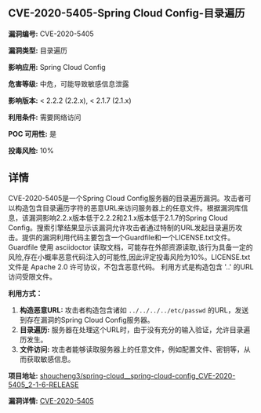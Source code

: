## CVE-2020-5405-Spring Cloud Config-目录遍历

**漏洞编号:** CVE-2020-5405

**漏洞类型:** 目录遍历

**影响应用:** Spring Cloud Config

**危害等级:** 中危，可能导致敏感信息泄露

**影响版本:** < 2.2.2 (2.2.x), < 2.1.7 (2.1.x)

**利用条件:** 需要网络访问

**POC 可用性:** 是

**投毒风险:** 10%

## 详情

CVE-2020-5405是一个Spring Cloud Config服务器的目录遍历漏洞。攻击者可以构造包含目录遍历字符的恶意URL来访问服务器上的任意文件。根据漏洞库信息，该漏洞影响2.2.x版本低于2.2.2和2.1.x版本低于2.1.7的Spring Cloud Config。搜索引擎结果显示该漏洞允许攻击者通过特制的URL发起目录遍历攻击。提供的漏洞利用代码主要包含一个Guardfile和一个LICENSE.txt文件。Guardfile 使用 asciidoctor 读取文档，可能存在外部资源读取,该行为具备一定的风险,存在小概率恶意代码注入的可能性,因此评定投毒风险为10%。LICENSE.txt 文件是 Apache 2.0 许可协议，不包含恶意代码。 利用方式是构造包含 '..' 的URL访问受限文件。

**利用方式：**

1.  **构造恶意URL:** 攻击者构造包含诸如 `../../../../etc/passwd` 的URL，发送到存在漏洞的Spring Cloud Config服务器。
2.  **目录遍历:**  服务器在处理这个URL时，由于没有充分的输入验证，允许目录遍历发生。
3.  **文件访问:** 攻击者能够读取服务器上的任意文件，例如配置文件、密钥等，从而获取敏感信息。

**项目地址:** [shoucheng3/spring-cloud__spring-cloud-config_CVE-2020-5405_2-1-6-RELEASE](https://github.com/shoucheng3/spring-cloud__spring-cloud-config_CVE-2020-5405_2-1-6-RELEASE)

**漏洞详情:** [CVE-2020-5405](https://nvd.nist.gov/vuln/detail/CVE-2020-5405)